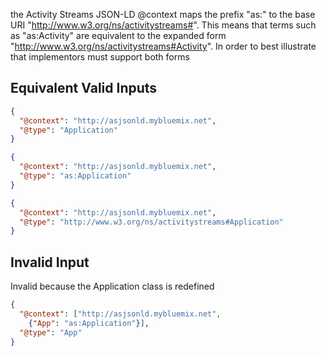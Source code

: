 the Activity Streams JSON-LD @context maps the prefix "as:" to the base URI "http://www.w3.org/ns/activitystreams#". This means that terms such as "as:Activity" are equivalent to the expanded form "http://www.w3.org/ns/activitystreams#Activity". In order to best illustrate that implementors must support both forms

## Equivalent Valid Inputs

```json
{
  "@context": "http://asjsonld.mybluemix.net",
  "@type": "Application"
}
```

```json
{
  "@context": "http://asjsonld.mybluemix.net",
  "@type": "as:Application"
}
```

```json
{
  "@context": "http://asjsonld.mybluemix.net",
  "@type": "http://www.w3.org/ns/activitystreams#Application"
}
```

## Invalid Input

Invalid because the Application class is redefined

```json
{
  "@context": ["http://asjsonld.mybluemix.net",
    {"App": "as:Application"}],
  "@type": "App"
}
```